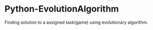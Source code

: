 # Python-EvolutionAlgorithm
Finding solution to a assigned task(game) using evolutionary algorithm.

